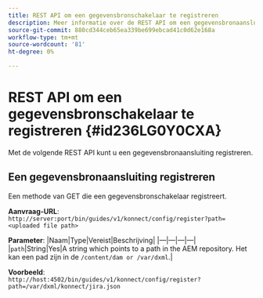 ```yaml
---
title: REST API om een gegevensbronschakelaar te registreren
description: Meer informatie over de REST API om een gegevensbronaansluiting te registreren
source-git-commit: 880cd344ceb65ea339be699ebcad41c0d62e168a
workflow-type: tm+mt
source-wordcount: '81'
ht-degree: 0%

---
```


# REST API om een gegevensbronschakelaar te registreren {#id236LG0Y0CXA}

Met de volgende REST API kunt u een gegevensbronaansluiting registreren.

## Een gegevensbronaansluiting registreren

Een methode van GET die een gegevensbronschakelaar registreert.

**Aanvraag-URL**:
`http://server:port/bin/guides/v1/konnect/config/register?path=<uploaded file path>`

**Parameter**: |Naam|Type|Vereist|Beschrijving| |—|—|—|—| |`path`|String|Yes|A string which points to a path in the AEM repository. Het kan een pad zijn in de `/content/dam or /var/dxml`.|

**Voorbeeld**:\
`http://host:4502/bin/guides/v1/konnect/config/register?path=/var/dxml/konnect/jira.json`

